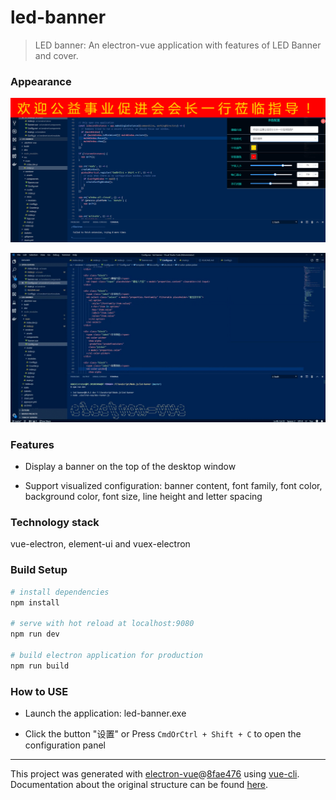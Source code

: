 # led-banner

> LED banner: An electron-vue application with features of LED Banner and cover.

### Appearance

![2019-08-06-LED-Banner.jpg](https://github.com/heartsuit/heartsuit.github.io/raw/master/pictures/2019-08-06-LED-Banner.jpg)

![2019-08-06-LED-Banner.gif](https://github.com/heartsuit/heartsuit.github.io/raw/master/pictures/2019-08-06-LED-Banner.gif)

### Features

- Display a banner on the top of the desktop window

- Support visualized configuration: banner content, font family, font color, background color, font size, line height and letter spacing


### Technology stack

vue-electron, element-ui and vuex-electron

### Build Setup

``` bash
# install dependencies
npm install

# serve with hot reload at localhost:9080
npm run dev

# build electron application for production
npm run build

```

### How to USE

- Launch the application: led-banner.exe

- Click the button "设置" or Press `CmdOrCtrl + Shift + C` to open the configuration panel


---

This project was generated with [electron-vue](https://github.com/SimulatedGREG/electron-vue)@[8fae476](https://github.com/SimulatedGREG/electron-vue/tree/8fae4763e9d225d3691b627e83b9e09b56f6c935) using [vue-cli](https://github.com/vuejs/vue-cli). Documentation about the original structure can be found [here](https://simulatedgreg.gitbooks.io/electron-vue/content/index.html).
